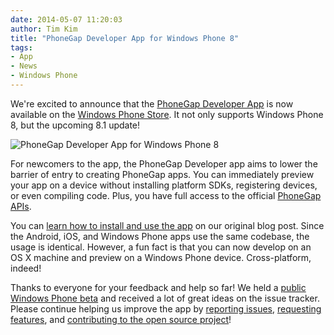 ```yaml
---
date: 2014-05-07 11:20:03
author: Tim Kim
title: "PhoneGap Developer App for Windows Phone 8"
tags:
- App
- News
- Windows Phone
---
```


We're excited to announce that the [PhoneGap Developer App][1] is now
available on the [Windows Phone Store][2]. It not only supports Windows Phone 8,
but the upcoming 8.1 update!

![PhoneGap Developer App for Windows Phone 8](/blog/uploads/2014-05/phonegap-app-developer-wp8.png)

For newcomers to the app, the PhoneGap Developer app aims to lower the barrier of entry to creating PhoneGap apps. You can immediately preview your app on a device without installing platform SDKs, registering devices, or even compiling code. Plus, you have full access to the official [PhoneGap APIs][3].

You can [learn how to install and use the app][4] on
our original blog post. Since the Android, iOS, and Windows Phone apps use the same codebase, the usage is identical. However, a fun fact is that you can now develop on an OS X machine and preview on a Windows Phone device. Cross-platform, indeed!

Thanks to everyone for your feedback and help so far! We held a
[public Windows Phone beta][7] and received a lot of great ideas on the
issue tracker. Please continue helping us improve the app by [reporting issues][6],
[requesting features][6], and [contributing to the open source project][5]!

[1]: http://app.phonegap.com/
[2]: http://www.windowsphone.com/s?appid=5c6a2d1e-4fad-4bf8-aaf7-71380cc84fe3
[3]: http://phonegap.com/about/feature/
[4]: http://phonegap.com/blog/2014/04/23/phonegap-developer-app/
[5]: https://github.com/phonegap/phonegap-app-developer
[6]: https://github.com/phonegap/phonegap-app-developer/issues
[7]: https://github.com/phonegap/phonegap-app-developer/issues/111
